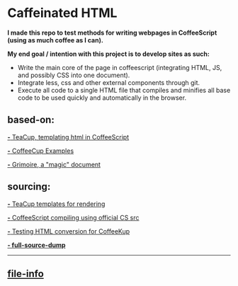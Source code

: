 # Caffeinated HTML

**I made this repo to test methods for writing webpages in CoffeeScript (using as much coffee as I can).**

**My end goal / intention with this project is to develop sites as such:**
  - Write the main core of the page in coffeescript (integrating HTML, JS, and possibly CSS into one document).
  - Integrate less, css and other external components through git.
  - Execute all code to a single HTML file that compiles and minifies all base code 
    to be used quickly and automatically in the browser.


## based-on:

[**-** TeaCup, templating html in CoffeeScript](https://github.com/goodeggs/teacup)

[**-** CoffeeCup Examples](https://github.com/gradus/coffeecup/tree/master/examples/browser)

[**-** Grimoire, a "magic" document](https://autotelicum.github.io/Smooth-CoffeeScript/interactive/grimoire.html)


## sourcing:

[**-** TeaCup templates for rendering](https://github.com/goodeggs/teacup/blob/master/lib/teacup.js)

[**-** CoffeeScript compiling using official CS src](https://github.com/jashkenas/coffeescript)

[**-** Testing HTML conversion for CoffeeKup](http://coffeekup.org/)

[**- full-source-dump**](https://github.com/Sh-ui/caffeinated-html/projects/3)


---

## [file-info](https://github.com/Sh-ui/caffeinated-html/blob/master/file-info.md)

